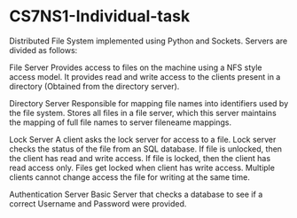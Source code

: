 # CS7NS1-Individual-task

Distributed File System implemented using Python and Sockets. Servers are divided as follows:

File Server
Provides access to files on the machine using a NFS style access model. 
It provides read and write access to the clients present in a directory (Obtained from the directory server).

Directory Server
Responsible for mapping file names into identifiers used by the file system. 
Stores all files in a file server, which this server maintains the mapping of full file names to server fileneame mappings.

Lock Server
A client asks the lock server for access to a file.
Lock server checks the status of the file from an SQL database.
If file is unlocked, then the client has read and write access.
If file is locked, then the client has read access only.
Files get locked when client has write access.
Multiple clients cannot change access the file for writing at the same time.

Authentication Server
Basic Server that checks a database to see if a correct Username and Password were provided.

